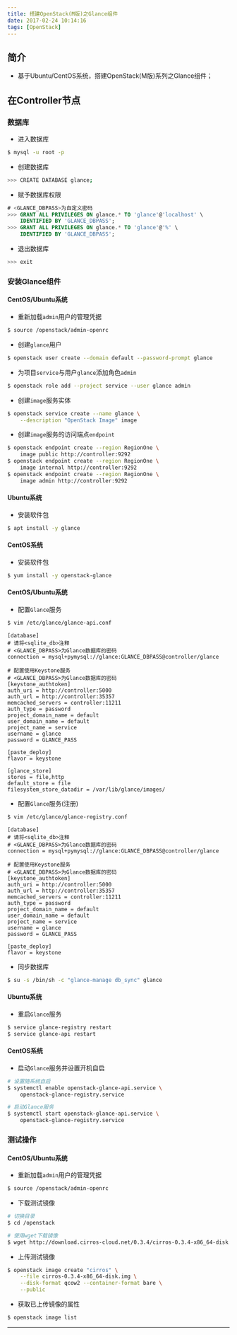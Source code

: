 ```yaml
---
title: 搭建OpenStack(M版)之Glance组件
date: 2017-02-24 10:14:16
tags: [OpenStack]
---
```


## 简介
+ 基于Ubuntu/CentOS系统，搭建OpenStack(M版)系列之Glance组件；

<!-- more -->

## 在Controller节点
### 数据库
+ 进入数据库

```bash
$ mysql -u root -p
```

+ 创建数据库

```bash
>>> CREATE DATABASE glance;
```

+ 赋予数据库权限

```sql
# <GLANCE_DBPASS>为自定义密码
>>> GRANT ALL PRIVILEGES ON glance.* TO 'glance'@'localhost' \
    IDENTIFIED BY 'GLANCE_DBPASS';
>>> GRANT ALL PRIVILEGES ON glance.* TO 'glance'@'%' \
    IDENTIFIED BY 'GLANCE_DBPASS';
```

+ 退出数据库

```sql
>>> exit
```

### 安装Glance组件
#### CentOS/Ubuntu系统

+ 重新加载`admin`用户的管理凭据

```bash
$ source /openstack/admin-openrc
```

+ 创建`glance`用户

```bash
$ openstack user create --domain default --password-prompt glance
```

+ 为项目`service`与用户`glance`添加角色`admin`

```bash
$ openstack role add --project service --user glance admin
```

+ 创建`image`服务实体

```bash
$ openstack service create --name glance \
    --description "OpenStack Image" image
```

+ 创建`image`服务的访问端点`endpoint`

```bash
$ openstack endpoint create --region RegionOne \
    image public http://controller:9292
$ openstack endpoint create --region RegionOne \
    image internal http://controller:9292
$ openstack endpoint create --region RegionOne \
    image admin http://controller:9292
```

#### Ubuntu系统

+ 安装软件包

```bash
$ apt install -y glance
```

#### CentOS系统

+ 安装软件包

```bash
$ yum install -y openstack-glance
```

#### CentOS/Ubuntu系统

+ 配置`Glance`服务

```bash
$ vim /etc/glance/glance-api.conf
```

```text
[database]
# 请将<sqlite_db>注释
# <GLANCE_DBPASS>为Glance数据库的密码
connection = mysql+pymysql://glance:GLANCE_DBPASS@controller/glance

# 配置使用Keystone服务
# <GLANCE_DBPASS>为Glance数据库的密码
[keystone_authtoken]
auth_uri = http://controller:5000
auth_url = http://controller:35357
memcached_servers = controller:11211
auth_type = password
project_domain_name = default
user_domain_name = default
project_name = service
username = glance
password = GLANCE_PASS
 
[paste_deploy]
flavor = keystone
 
[glance_store]
stores = file,http
default_store = file
filesystem_store_datadir = /var/lib/glance/images/
```

+ 配置`Glance`服务(注册)

```bash
$ vim /etc/glance/glance-registry.conf
```

```text
[database]
# 请将<sqlite_db>注释
# <GLANCE_DBPASS>为Glance数据库的密码
connection = mysql+pymysql://glance:GLANCE_DBPASS@controller/glance

# 配置使用Keystone服务
# <GLANCE_DBPASS>为Glance数据库的密码
[keystone_authtoken]
auth_uri = http://controller:5000
auth_url = http://controller:35357
memcached_servers = controller:11211
auth_type = password
project_domain_name = default
user_domain_name = default
project_name = service
username = glance
password = GLANCE_PASS
 
[paste_deploy]
flavor = keystone
```

+ 同步数据库

```bash
$ su -s /bin/sh -c "glance-manage db_sync" glance
```

#### Ubuntu系统

+ 重启`Glance`服务

```bash
$ service glance-registry restart
$ service glance-api restart
```
#### CentOS系统

+ 启动`Glance`服务并设置开机自启

```bash
# 设置随系统自启
$ systemctl enable openstack-glance-api.service \
    openstack-glance-registry.service

# 启动Glance服务
$ systemctl start openstack-glance-api.service \
    openstack-glance-registry.service
```

### 测试操作
#### CentOS/Ubuntu系统

+ 重新加载`admin`用户的管理凭据

```bash
$ source /openstack/admin-openrc
```

+ 下载测试镜像

```bash
# 切换目录
$ cd /openstack

# 使用wget下载镜像
$ wget http://download.cirros-cloud.net/0.3.4/cirros-0.3.4-x86_64-disk.img
```

+ 上传测试镜像

```bash
$ openstack image create "cirros" \
    --file cirros-0.3.4-x86_64-disk.img \
    --disk-format qcow2 --container-format bare \
    --public
```

+ 获取已上传镜像的属性

```bash
$ openstack image list
```

***